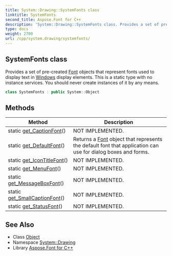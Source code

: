 ```yaml
---
title: System::Drawing::SystemFonts class
linktitle: SystemFonts
second_title: Aspose.Font for C++
description: 'System::Drawing::SystemFonts class. Provides a set of pre-created Font objects that represent fonts used to display text in Windows display elements. This is a static type with no instance services. You should never create instances of it by any means in C++.'
type: docs
weight: 2700
url: /cpp/system.drawing/systemfonts/
---
```

## SystemFonts class


Provides a set of pre-created [Font](../font/) objects that represent fonts used to display text in [Windows](../../system.windows/) display elements. This is a static type with no instance services. You should never create instances of it by any means.

```cpp
class SystemFonts : public System::Object
```

## Methods

| Method | Description |
| --- | --- |
| static [get_CaptionFont](./get_captionfont/)() | NOT IMPLEMENTED. |
| static [get_DefaultFont](./get_defaultfont/)() | Returns a [Font](../font/) object that represents the default font that application can use for dialog boxes and forms. |
| static [get_IconTitleFont](./get_icontitlefont/)() | NOT IMPLEMENTED. |
| static [get_MenuFont](./get_menufont/)() | NOT IMPLEMENTED. |
| static [get_MessageBoxFont](./get_messageboxfont/)() | NOT IMPLEMENTED. |
| static [get_SmallCaptionFont](./get_smallcaptionfont/)() | NOT IMPLEMENTED. |
| static [get_StatusFont](./get_statusfont/)() | NOT IMPLEMENTED. |
## See Also

* Class [Object](../../system/object/)
* Namespace [System::Drawing](../)
* Library [Aspose.Font for C++](../../)
